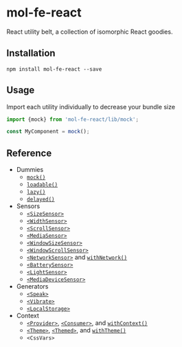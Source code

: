 # mol-fe-react

React utility belt, a collection of isomorphic React goodies.

## Installation

```shell
npm install mol-fe-react --save
```

## Usage

Import each utility individually to decrease your bundle size

```js
import {mock} from 'mol-fe-react/lib/mock';

const MyComponent = mock();
```

## Reference

  - Dummies
     - [`mock()`](./docs/mock.md)
     - [`loadable()`](./docs/loadable.md)
     - [`lazy()`](./docs/lazy.md)
     - [`delayed()`](./docs/delayed.md)
  - Sensors
     - [`<SizeSensor>`](./docs/SizeSensor.md)
     - [`<WidthSensor>`](./docs/WidthSensor.md)
     - [`<ScrollSensor>`](./docs/ScrollSensor.md)
     - [`<MediaSensor>`](./docs/MediaSensor.md)
     - [`<WindowSizeSensor>`](./docs/WindowSizeSensor.md)
     - [`<WindowScrollSensor>`](./docs/WindowScrollSensor.md)
     - [`<NetworkSensor>`](./docs/NetworkSensor.md) and [`withNetwork()`](./docs/NetworkSensor.md#withnetwork)
     - [`<BatterySensor>`](./docs/BatterySensor.md)
     - [`<LightSensor>`](./docs/LightSensor.md)
     - [`<MediaDeviceSensor>`](./docs/MediaDeviceSensor.md)
  - Generators
     - [`<Speak>`](./docs/Speak.md)
     - [`<Vibrate>`](./docs/Vibrate.md)
     - [`<LocalStorage>`](./docs/LocalStorage.md)
  - Context
     - [`<Provider>`](./docs/context.md#provider), [`<Consumer>`](./docs/context.md#consumer), and [`withContext()`](./docs/context.md#withcontext)
     - [`<Theme>`](./docs/theme.md#theme), [`<Themed>`](./docs/theme.md#themed), and [`withTheme()`](./docs/theme.md#withtheme)
     - `<CssVars>`
